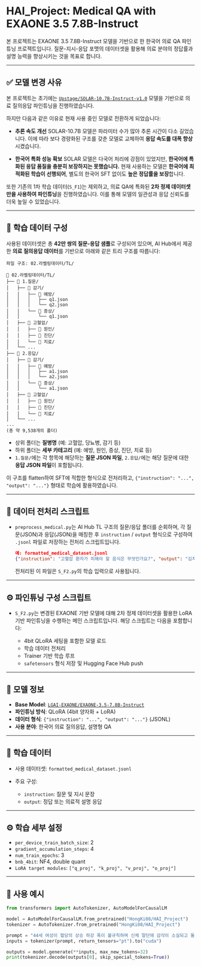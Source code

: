 # HAI\_Project: Medical QA with EXAONE 3.5 7.8B-Instruct

본 프로젝트는 EXAONE 3.5 7.8B-Instruct 모델을 기반으로 한 한국어 의료 QA 파인튜닝 프로젝트입니다.
질문-지시-응답 포맷의 데이터셋을 활용해 의료 분야의 정답률과 설명 능력을 향상시키는 것을 목표로 합니다.

---

## ✅ 모델 변경 사유

본 프로젝트는 초기에는 [`Upstage/SOLAR-10.7B-Instruct-v1.0`](https://huggingface.co/upstage/SOLAR-10.7B-Instruct-v1.0) 모델을 기반으로 의료 질의응답 파인튜닝을 진행하였습니다.

하지만 다음과 같은 이유로 현재 사용 중인 모델로 전환하게 되었습니다:

* **추론 속도 개선**
  SOLAR-10.7B 모델은 파라미터 수가 많아 추론 시간이 다소 길었습니다.
  이에 따라 보다 경량화된 구조를 갖춘 모델로 교체하여 **응답 속도를 대폭 향상**시켰습니다.

* **한국어 특화 성능 확보**
  SOLAR 모델은 다국어 처리에 강점이 있었지만,
  **한국어에 특화된 응답 품질을 충분히 보장하지는 못했습니다.**
  현재 사용하는 모델은 **한국어에 최적화된 학습이 선행되어**,
  별도의 한국어 SFT 없이도 **높은 정답률을 보장**합니다.

또한 기존의 1차 학습 데이터(`S_F1`)는 제외하고,
의료 QA에 특화된 **2차 정제 데이터셋만을 사용하여 파인튜닝**을 진행하였습니다.
이를 통해 모델의 일관성과 응답 신뢰도를 더욱 높일 수 있었습니다.

---

## 🧾 학습 데이터 구성

사용된 데이터셋은 총 **42만 쌍의 질문-응답 샘플**로 구성되어 있으며,
AI Hub에서 제공한 **의료 질의응답 데이터**를 기반으로 아래와 같은 트리 구조를 따릅니다:

```
파일 구조: 02.라벨링데이터/TL/

📁 02.라벨링데이터/TL/
├── 📁 1.질문/
│   ├── 📁 감기/
│   │   ├── 📁 예방/
│   │   │   ├── q1.json
│   │   │   └── q2.json
│   │   └── 📁 증상/
│   │       └── q1.json
│   ├── 📁 고혈압/
│   │   ├── 📁 원인/
│   │   ├── 📁 진단/
│   │   └── 📁 치료/
│   └── ...
├── 📁 2.응답/
│   ├── 📁 감기/
│   │   ├── 📁 예방/
│   │   │   ├── a1.json
│   │   │   └── a2.json
│   │   └── 📁 증상/
│   │       └── a1.json
│   ├── 📁 고혈압/
│   │   ├── 📁 원인/
│   │   ├── 📁 진단/
│   │   └── 📁 치료/
│   └── ...
...
(총 약 9,538개의 폴더)
```

* 상위 폴더는 **질병명** (예: 고혈압, 당뇨병, 감기 등)
* 하위 폴더는 **세부 카테고리** (예: 예방, 원인, 증상, 진단, 치료 등)
* `1.질문/`에는 각 항목에 해당하는 **질문 JSON 파일**, `2.응답/`에는 해당 질문에 대한 **응답 JSON 파일**이 포함됩니다.

이 구조를 flatten하여 SFT에 적합한 형식으로 전처리하고,
`{"instruction": "...", "output": "..."}` 형태로 학습에 활용하였습니다.

---

## 🧪 데이터 전처리 스크립트

* `preprocess_medical.py`는 AI Hub TL 구조의 질문/응답 폴더를 순회하며,
  각 질문(JSON)과 응답(JSON)을 매칭한 후 `instruction` / `output` 형식으로 구성하여 `.jsonl` 파일로 저장하는 전처리 스크립트입니다.

  ```json
  예: formatted_medical_dataset.jsonl
  {"instruction": "고혈압 환자가 피해야 할 음식은 무엇인가요?", "output": "김치, 짠 음식 등 나트륨이 많은 음식."}
  ```

  전처리된 이 파일은 `S_F2.py`의 학습 입력으로 사용됩니다.

---

## ⚙️ 파인튜닝 구성 스크립트

* `S_F2.py`는 변경된 EXAONE 기반 모델에 대해 2차 정제 데이터셋을 활용한 LoRA 기반 파인튜닝을 수행하는 메인 스크립트입니다.
  해당 스크립트는 다음을 포함합니다:

  * 4bit QLoRA 세팅을 포함한 모델 로드
  * 학습 데이터 전처리
  * Trainer 기반 학습 루프
  * `safetensors` 형식 저장 및 Hugging Face Hub push

---

## 📌 모델 정보

* **Base Model**: [`LGAI-EXAONE/EXAONE-3.5-7.8B-Instruct`](https://huggingface.co/LGAI-EXAONE/EXAONE-3.5-7.8B-Instruct)
* **파인튜닝 방식**: QLoRA (4bit 양자화 + LoRA)
* **데이터 형식**: `{"instruction": "...", "output": "..."}` (JSONL)
* **사용 분야**: 한국어 의료 질의응답, 설명형 QA

---

## 📂 학습 데이터

* 사용 데이터셋: `formatted_medical_dataset.jsonl`
* 주요 구성:

  * `instruction`: 질문 및 지시 문장
  * `output`: 정답 또는 의료적 설명 응답

---

## ⚙️ 학습 세부 설정

* `per_device_train_batch_size`: 2
* `gradient_accumulation_steps`: 4
* `num_train_epochs`: 3
* `bnb_4bit`: NF4, double quant
* `LoRA target modules`: `["q_proj", "k_proj", "v_proj", "o_proj"]`

---

## 🧠 사용 예시

```python
from transformers import AutoTokenizer, AutoModelForCausalLM

model = AutoModelForCausalLM.from_pretrained("HongKi08/HAI_Project")
tokenizer = AutoTokenizer.from_pretrained("HongKi08/HAI_Project")

prompt = "44세 여성이 혈당의 상승 하강 폭이 불규칙하며 신체 말단에 감각이 소실되고 돌아오는 현상이 있습니다. 이는 어떤 질병입니까?"
inputs = tokenizer(prompt, return_tensors="pt").to("cuda")

outputs = model.generate(**inputs, max_new_tokens=32)
print(tokenizer.decode(outputs[0], skip_special_tokens=True))
```
